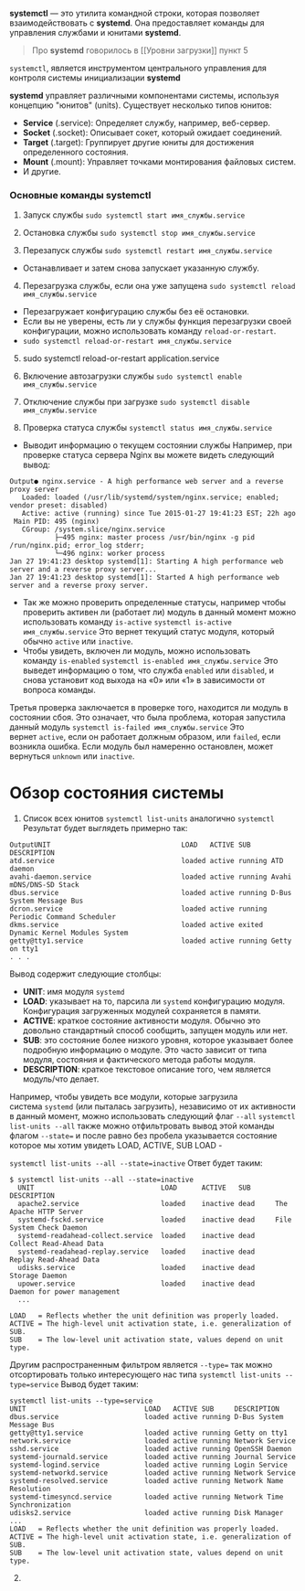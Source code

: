 **systemctl** — это утилита командной строки, которая позволяет взаимодействовать с **systemd**. Она предоставляет команды для управления службами и юнитами **systemd**.
> Про **systemd** говорилось в [[Уровни  загрузки]] пункт 5

`systemctl`, является инструментом центрального управления для контроля системы инициализации **systemd** 

**systemd** управляет различными компонентами системы, используя концепцию "юнитов" (units). Существует несколько типов юнитов:

- **Service** (.service): Определяет службу, например, веб-сервер.
- **Socket** (.socket): Описывает сокет, который ожидает соединений.
- **Target** (.target): Группирует другие юниты для достижения определенного состояния.
- **Mount** (.mount): Управляет точками монтирования файловых систем.
- И другие.
### Основные команды systemctl
1) Запуск службы `sudo systemctl start имя_службы.service`

2) Остановка службы `sudo systemctl stop имя_службы.service`

3) Перезапуск службы `sudo systemctl restart имя_службы.service`
- Останавливает и затем снова запускает указанную службу.

4) Перезагрузка службы, если она уже запущена `sudo systemctl reload имя_службы.service`
- Перезагружает конфигурацию службы без её остановки. 
- Если вы не уверены, есть ли у службы функция перезагрузки своей конфигурации, можно использовать команду `reload-or-restart`. 
- `sudo systemctl reload-or-restart имя_службы.service`

5) sudo systemctl reload-or-restart application.service

6) Включение автозагрузки службы `sudo systemctl enable имя_службы.service`

7) Отключение службы при загрузке `sudo systemctl disable имя_службы.service`

8) Проверка статуса службы `systemctl status имя_службы.service`
- Выводит информацию о текущем состоянии службы 
Например, при проверке статуса сервера Nginx вы можете видеть следующий вывод:
````
Output● nginx.service - A high performance web server and a reverse proxy server
   Loaded: loaded (/usr/lib/systemd/system/nginx.service; enabled; vendor preset: disabled)
   Active: active (running) since Tue 2015-01-27 19:41:23 EST; 22h ago
 Main PID: 495 (nginx)
   CGroup: /system.slice/nginx.service
           ├─495 nginx: master process /usr/bin/nginx -g pid /run/nginx.pid; error_log stderr;
           └─496 nginx: worker process
Jan 27 19:41:23 desktop systemd[1]: Starting A high performance web server and a reverse proxy server...
Jan 27 19:41:23 desktop systemd[1]: Started A high performance web server and a reverse proxy server.
````
- Так же можно проверить определенные статусы, например чтобы проверить активен ли (работает ли) модуль в данный момент можно использовать команду `is-active` `systemctl is-active имя_службы.service` Это вернет текущий статус модуля, который обычно `active` или `inactive`. 
- Чтобы увидеть, включен ли модуль, можно использовать команду `is-enabled` 
`systemctl is-enabled имя_службы.service`
Это выведет информацию о том, что служба `enabled` или `disabled`, и снова установит код выхода на «0» или «1» в зависимости от вопроса команды.

Третья проверка заключается в проверке того, находится ли модуль в состоянии сбоя. Это означает, что была проблема, которая запустила данный модуль 
`systemctl is-failed имя_службы.service`
Это вернет `active`, если он работает должным образом, или `failed`, если возникла ошибка. Если модуль был намеренно остановлен, может вернуться `unknown` или `inactive`.

# Обзор состояния системы

1) Список всех юнитов `systemctl list-units` аналогично `systemctl`
Результат будет выглядеть примерно так:
````
OutputUNIT                                LOAD   ACTIVE SUB     DESCRIPTION
atd.service                               loaded active running ATD daemon
avahi-daemon.service                      loaded active running Avahi mDNS/DNS-SD Stack
dbus.service                              loaded active running D-Bus System Message Bus
dcron.service                             loaded active running Periodic Command Scheduler
dkms.service                              loaded active exited  Dynamic Kernel Modules System
getty@tty1.service                        loaded active running Getty on tty1
. . .
````

Вывод содержит следующие столбцы:

- **UNIT**: имя модуля `systemd`
- **LOAD**: указывает на то, парсила ли `systemd` конфигурацию модуля. Конфигурация загруженных модулей сохраняется в памяти.
- **ACTIVE**: краткое состояние активности модуля. Обычно это довольно стандартный способ сообщить, запущен модуль или нет.
- **SUB**: это состояние более низкого уровня, которое указывает более подробную информацию о модуле. Это часто зависит от типа модуля, состояния и фактического метода работы модуля.
- **DESCRIPTION**: краткое текстовое описание того, чем является модуль/что делает.

Например, чтобы увидеть все модули, которые загрузила система `systemd` (или пыталась загрузить), независимо от их активности в данный момент, можно использовать следующий флаг `--all` `systemctl list-units --all` 
также можно отфильтровать вывод этой команды флагом `--state=` и после равно без пробела указывается состояние которое мы хотим увидеть LOAD, ACTIVE, SUB 
LOAD - 

`systemctl list-units --all --state=inactive`
Ответ будет таким:
```
$ systemctl list-units --all --state=inactive
  UNIT                               LOAD      ACTIVE   SUB      DESCRIPTION
  apache2.service                    loaded    inactive dead     The Apache HTTP Server
  systemd-fsckd.service              loaded    inactive dead     File System Check Daemon
  systemd-readahead-collect.service  loaded    inactive dead     Collect Read-Ahead Data
  systemd-readahead-replay.service   loaded    inactive dead     Replay Read-Ahead Data
  udisks.service                     loaded    inactive dead     Storage Daemon
  upower.service                     loaded    inactive dead     Daemon for power management
  ...

LOAD   = Reflects whether the unit definition was properly loaded.
ACTIVE = The high-level unit activation state, i.e. generalization of SUB.
SUB    = The low-level unit activation state, values depend on unit type.
```

Другим распространенным фильтром является `--type=` так можно отсортировать только интересующего нас типа `systemctl list-units --type=service` 
Вывод будет таким:
```
systemctl list-units --type=service
UNIT                             LOAD   ACTIVE SUB     DESCRIPTION
dbus.service                     loaded active running D-Bus System Message Bus
getty@tty1.service               loaded active running Getty on tty1
network.service                  loaded active running Network Service
sshd.service                     loaded active running OpenSSH Daemon
systemd-journald.service         loaded active running Journal Service
systemd-logind.service           loaded active running Login Service
systemd-networkd.service         loaded active running Network Service
systemd-resolved.service         loaded active running Network Name Resolution
systemd-timesyncd.service        loaded active running Network Time Synchronization
udisks2.service                  loaded active running Disk Manager
...
LOAD   = Reflects whether the unit definition was properly loaded.
ACTIVE = The high-level unit activation state, i.e. generalization of SUB.
SUB    = The low-level unit activation state, values depend on unit type.
```

2) 